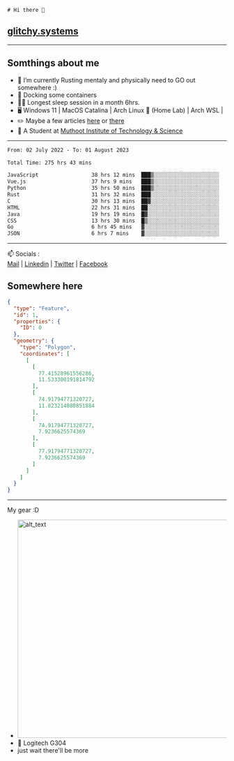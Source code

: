 ```
# Hi there 👋
```
## [glitchy.systems](https://glitchy.systems)
---

## Somthings about me



- 🌱 I’m currently Rusting mentaly and physically need to GO out somewhere :)
- 🐋 Docking some containers
- 😶‍🌫️ Longest sleep session in a month 6hrs.
- 🖥️ Windows 11 | MacOS Catalina | Arch Linux 🦩 (Home Lab) | Arch WSL |
- ✏️ Maybe a few articles [here](https://medium.com/@advaithnarayanan8) or [there](https://medium.com/@advaithnarayanan8)
- 📑 A Student at [Muthoot Institute of Technology & Science](https://mgmits.ac.in/)



---

<!--START_SECTION:waka-->

```txt
From: 02 July 2022 - To: 01 August 2023

Total Time: 275 hrs 43 mins

JavaScript                 38 hrs 12 mins  ███▒░░░░░░░░░░░░░░░░░░░░░   13.86 %
Vue.js                     37 hrs 9 mins   ███▒░░░░░░░░░░░░░░░░░░░░░   13.48 %
Python                     35 hrs 50 mins  ███▒░░░░░░░░░░░░░░░░░░░░░   13.00 %
Rust                       31 hrs 32 mins  ███░░░░░░░░░░░░░░░░░░░░░░   11.44 %
C                          30 hrs 13 mins  ██▓░░░░░░░░░░░░░░░░░░░░░░   10.96 %
HTML                       22 hrs 31 mins  ██░░░░░░░░░░░░░░░░░░░░░░░   08.17 %
Java                       19 hrs 19 mins  █▓░░░░░░░░░░░░░░░░░░░░░░░   07.01 %
CSS                        13 hrs 30 mins  █▒░░░░░░░░░░░░░░░░░░░░░░░   04.90 %
Go                         6 hrs 45 mins   ▓░░░░░░░░░░░░░░░░░░░░░░░░   02.45 %
JSON                       6 hrs 7 mins    ▓░░░░░░░░░░░░░░░░░░░░░░░░   02.22 %
```

<!--END_SECTION:waka-->

---

📫 Socials :<br>
[Mail](mailto:advaithnarayanan8@gmail.com) | [Linkedin](https://www.linkedin.com/in/advaith-narayanan-a72152214/) | [Twitter](https://twitter.com/advaithnarayan) | [Facebook](https://screenmessage.com/qinq)

## Somewhere here

```geojson
{
  "type": "Feature",
  "id": 1,
  "properties": {
    "ID": 0
  },
  "geometry": {
    "type": "Polygon",
    "coordinates": [
      [
        [
          77.41528961556286,
          11.533300191814792
        ],
        [
          74.91794771320727,
          11.823214080851884
        ],
        [
          74.91794771320727,
          7.9236625574369
        ],
        [
          77.91794771320727,
          7.9236625574369
        ]
      ]
    ]
  }
}
```


--- 
My gear :D

- [<img alt="alt_text" width="500px" src="https://valid.x86.fr/cache/banner/xv24bv-6.png" />](https://valid.x86.fr/xv24bv)
- 🐁 Logitech G304
- just wait there'll be more


